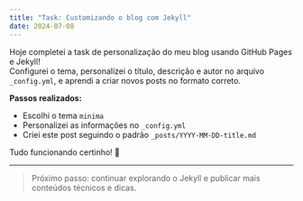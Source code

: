 ```yaml
---
title: "Task: Customizando o blog com Jekyll"
date: 2024-07-08
---
```


Hoje completei a task de personalização do meu blog usando GitHub Pages e Jekyll!  
Configurei o tema, personalizei o título, descrição e autor no arquivo `_config.yml`, e aprendi a criar novos posts no formato correto.

**Passos realizados:**
- Escolhi o tema `minima`
- Personalizei as informações no `_config.yml`
- Criei este post seguindo o padrão `_posts/YYYY-MM-DD-title.md`

Tudo funcionando certinho! 🚀

---

> Próximo passo: continuar explorando o Jekyll e publicar mais conteúdos técnicos e dicas.
